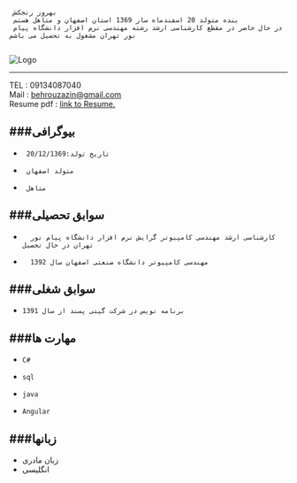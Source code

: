 ﻿### 
```
 بهروز رنجکش
 بنده متولد 20 اسفندماه سار 1369 استان اصفهان و متاهل هستم 
 در حال حاضر در مقطع کارشناسی ارشد رشته مهندسی نرم افزار دانشگاه پیام نور تهران مشغول به تحصیل می باشم
 
```
![Logo](https://1.png)

---

TEL  : 09134087040 <br/>
Mail : behrouzazin@gmail.com <br/>
Resume pdf : [link to Resume.](https://resume.pdf) <br/>

###بیوگرافی
---
+      تاریخ تولد:20/12/1369 
+      متولد اصفهان
+      متاهل



###سوابق تحصیلی
---
+       کارشناسی ارشد مهندسی کامپیوتر گرایش نرم افزار دانشگاه پیام نور تهران در حال تحصیل
+       مهندسی کامپیوتر دانشگاه صنعتی اصفهان سال 1392



###سوابق شغلی
---
+     برنامه نویس در شرکت گیتی پسند از سال 1391



###مهارت ها
---
+     C#
  
+     sql

+     java

+     Angular


###زبانها
---
+    زبان مادری
+    انگلیسی

